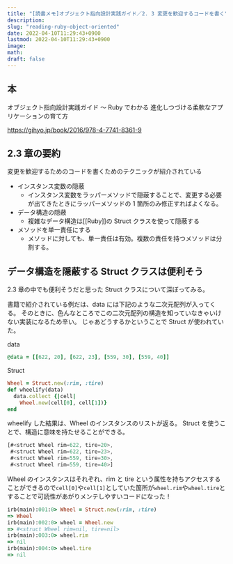 ```yaml
---
title: "[読書メモ]オブジェクト指向設計実践ガイド／2. 3 変更を歓迎するコードを書く"
description:
slug: "reading-ruby-object-oriented"
date: 2022-04-10T11:29:43+0900
lastmod: 2022-04-10T11:29:43+0900
image:
math:
draft: false
---
```


## 本

オブジェクト指向設計実践ガイド ～ Ruby でわかる 進化しつづける柔軟なアプリケーションの育て方

https://gihyo.jp/book/2016/978-4-7741-8361-9

## 2.3 章の要約

変更を歓迎するためのコードを書くためのテクニックが紹介されている

- インスタンス変数の隠蔽
  - インスタンス変数をラッパーメソッドで隠蔽することで、変更する必要が出てきたときにラッパーメソッドの 1 箇所のみ修正すればよくなる。
- データ構造の隠蔽
  - 複雑なデータ構造は[[Ruby]]の Struct クラスを使って隠蔽する
- メソッドを単一責任にする
  - メソッドに対しても、単一責任は有効。複数の責任を持つメソッドは分割する。

## データ構造を隠蔽する Struct クラスは便利そう

2.3 章の中でも便利そうだと思った Struct クラスについて深ぼってみる。

書籍で紹介されている例だは、data には下記のような二次元配列が入ってくる。
そのときに、色んなところでこの二次元配列の構造を知っていなきゃいけない実装になるため辛い。
じゃあどうするかということで Struct が使われていた。

data

```ruby
@data = [[622, 20], [622, 23], [559, 30], [559, 40]]
```

Struct

```ruby
Wheel = Struct.new(:rim, :tire)
def wheelify(data)
  data.collect {|cell|
    Wheel.new(cell[0], cell[1])}
end
```

wheelify した結果は、Wheel のインスタンスのリストが返る。
Struct を使うことで、構造に意味を持たせることができる。

```javascript
[#<struct Wheel rim=622, tire=20>,
 #<struct Wheel rim=622, tire=23>,
 #<struct Wheel rim=559, tire=30>,
 #<struct Wheel rim=559, tire=40>]
```

Wheel のインスタンスはそれぞれ、rim と tire という属性を持ちアクセスすることができるので`cell[0]`や`cell[1]`としていた箇所が`wheel.rim`や`wheel.tire`とすることで可読性があがりメンテしやすいコードになった！

```ruby
irb(main):001:0> Wheel = Struct.new(:rim, :tire)
=> Wheel
irb(main):002:0> wheel = Wheel.new
=> #<struct Wheel rim=nil, tire=nil>
irb(main):003:0> wheel.rim
=> nil
irb(main):004:0> wheel.tire
=> nil
```
